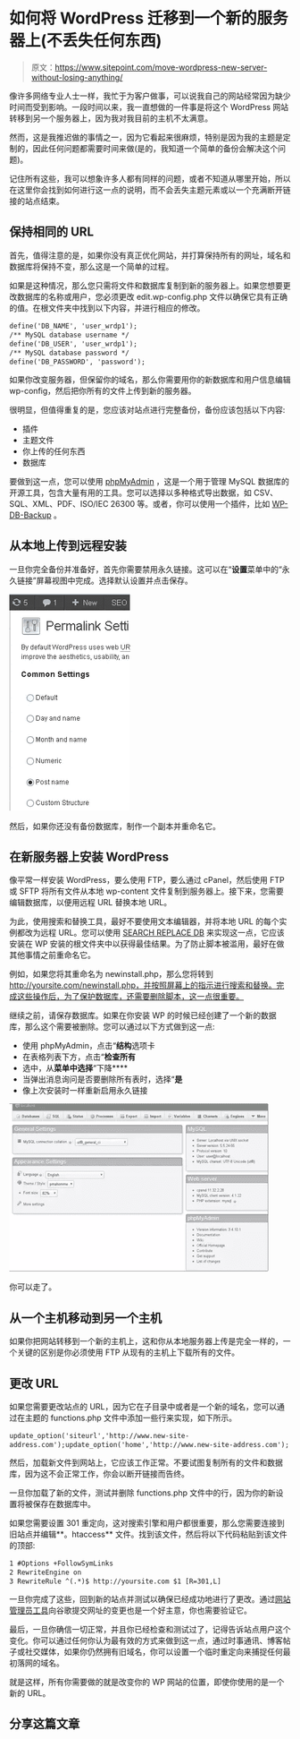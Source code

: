 # 如何将 WordPress 迁移到一个新的服务器上(不丢失任何东西)

> 原文：<https://www.sitepoint.com/move-wordpress-new-server-without-losing-anything/>

像许多网络专业人士一样，我忙于为客户做事，可以说我自己的网站经常因为缺少时间而受到影响。一段时间以来，我一直想做的一件事是将这个 WordPress 网站转移到另一个服务器上，因为我对我目前的主机不太满意。

然而，这是我推迟做的事情之一，因为它看起来很麻烦，特别是因为我的主题是定制的，因此任何问题都需要时间来做(是的，我知道一个简单的备份会解决这个问题)。

记住所有这些，我可以想象许多人都有同样的问题，或者不知道从哪里开始，所以在这里你会找到如何进行这一点的说明，而不会丢失主题元素或以一个充满断开链接的站点结束。

## 保持相同的 URL

首先，值得注意的是，如果你没有真正优化网站，并打算保持所有的网址，域名和数据库将保持不变，那么这是一个简单的过程。

如果是这种情况，那么您只需将文件和数据库复制到新的服务器上。如果您想要更改数据库的名称或用户，您必须更改 edit.wp-config.php 文件以确保它具有正确的值。在根文件夹中找到以下内容，并进行相应的修改。

```
define('DB_NAME', 'user_wrdp1');
/** MySQL database username */
define('DB_USER', 'user_wrdp1');
/** MySQL database password */
define('DB_PASSWORD', 'password');
```

如果你改变服务器，但保留你的域名，那么你需要用你的新数据库和用户信息编辑 wp-config，然后把你所有的文件上传到新的服务器。

很明显，但值得重复的是，您应该对站点进行完整备份，备份应该包括以下内容:

*   插件
*   主题文件
*   你上传的任何东西
*   数据库

要做到这一点，您可以使用 [phpMyAdmin](http://sourceforge.net/projects/phpmyadmin/files/phpMyAdmin/4.0.8/phpMyAdmin-4.0.8-all-languages.zip/download#!md5!ffb755f553309b337ad799f316014388) ，这是一个用于管理 MySQL 数据库的开源工具，包含大量有用的工具。您可以选择以多种格式导出数据，如 CSV、SQL、XML、PDF、ISO/IEC 26300 等。或者，你可以使用一个插件，比如 [WP-DB-Backup](http://wordpress.org/plugins/wp-db-backup/) 。

## 从本地上传到远程安装

一旦你完全备份并准备好，首先你需要禁用永久链接。这可以在“**设置**菜单中的“永久链接”屏幕视图中完成。选择默认设置并点击保存。

![permalink settings](img/5c99a740830a03265981bdfc5784f709.png)

然后，如果你还没有备份数据库，制作一个副本并重命名它。

## 在新服务器上安装 WordPress

像平常一样安装 WordPress，要么使用 FTP，要么通过 cPanel，然后使用 FTP 或 SFTP 将所有文件从本地 wp-content 文件复制到服务器上。接下来，您需要编辑数据库，以便用远程 URL 替换本地 URL。

为此，使用搜索和替换工具，最好不要使用文本编辑器，并将本地 URL 的每个实例都改为远程 URL。您可以使用 [SEARCH REPLACE DB](http://interconnectit.com/products/search-and-replace-for-wordpress-databases/) 来实现这一点，它应该安装在 WP 安装的根文件夹中以获得最佳结果。为了防止脚本被滥用，最好在做其他事情之前重命名它。

例如，如果您将其重命名为 newinstall.php，那么您将转到 http://yoursite.com/newinstall.php，并按照屏幕上的指示进行搜索和替换。完成这些操作后，为了保护数据库，还需要删除脚本，这一点很重要。

继续之前，请保存数据库。如果在你安装 WP 的时候已经创建了一个新的数据库，那么这个需要被删除。您可以通过以下方式做到这一点:

*   使用 phpMyAdmin，点击“**结构**选项卡
*   在表格列表下方，点击“**检查所有**
*   选中，从**菜单中选择**“下降****
*   当弹出消息询问是否要删除所有表时，选择“**是**
*   像上次安装时一样重新启用永久链接

![phpMyAdmin](img/925176718458dd831d6a170a78e127aa.png)

你可以走了。

## 从一个主机移动到另一个主机

如果你把网站转移到一个新的主机上，这和你从本地服务器上传是完全一样的，一个关键的区别是你必须使用 FTP 从现有的主机上下载所有的文件。

## 更改 URL

如果您需要更改站点的 URL，因为它在子目录中或者是一个新的域名，您可以通过在主题的 functions.php 文件中添加一些行来实现，如下所示。

```
update_option('siteurl','http://www.new-site-address.com');update_option('home','http://www.new-site-address.com');
```

然后，加载新文件到网站上，它应该工作正常。不要试图复制所有的文件和数据库，因为这不会正常工作，你会以断开链接而告终。

一旦你加载了新的文件，测试并删除 functions.php 文件中的行，因为你的新设置将被保存在数据库中。

如果您需要设置 301 重定向，这对搜索引擎和用户都很重要，那么您需要连接到旧站点并编辑**。htaccess** 文件。找到该文件，然后将以下代码粘贴到该文件的顶部:

```
1 #Options +FollowSymLinks
2 RewriteEngine on
3 RewriteRule ^(.*)$ http://yoursite.com $1 [R=301,L]
```

一旦你完成了这些，回到新的站点并测试以确保已经成功地进行了更改。通过[网站管理员工具](http://www.google.com/webmasters/)向谷歌提交网址的变更也是一个好主意，你也需要验证它。

最后，一旦你确信一切正常，并且你已经检查和测试过了，记得告诉站点用户这个变化。你可以通过任何你认为最有效的方式来做到这一点，通过时事通讯、博客帖子或社交媒体，如果你仍然拥有旧域名，你可以设置一个临时重定向来捕捉任何最初落网的域名。

就是这样，所有你需要做的就是改变你的 WP 网站的位置，即使你使用的是一个新的 URL。

## 分享这篇文章